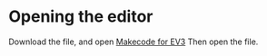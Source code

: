 # Opening the editor
Download the file, and open [Makecode for EV3](https://makecode.mindstorms.com/#editor)
Then open the file.
